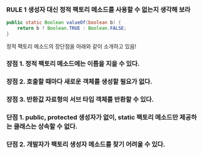 ### RULE 1 생성자 대신 정적 팩토리 메소드를 사용할 수 없는지 생각해 보라

```java
public static Boolean valueOf(boolean b) {
    return b ? Boolean.TRUE : Boolean.FALSE;
}
```
정적 팩토리 메소드의 장단점을 아래와 같이 소개하고 있음!

### 장점 1. 정적 팩토리 메소드에는 이름을 지을 수 있다.

### 장점 2. 호출할 때마다 새로운 객체를 생성할 필요가 없다.

### 장점 3. 반환값 자료형의 서브 타입 객체를 반환할 수 있다.

### 단점 1. public, protected 생성자가 없이, static 팩토리 메소드만 제공하는 클래스는 상속할 수 없다.

### 단점 2. 개발자가 팩토리 생성자 메소드를 찾기 어려울 수 있다.